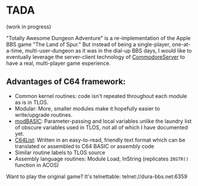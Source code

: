# TADA

(work in progress)

"Totally Awesome Dungeon Adventure" is a re-implementation of the Apple BBS game "The Land of Spur." But instead of being a single-player, one-at-a-time, multi-user-dungeon as it was in the dial-up BBS days, I would like to eventually leverage the server-client technology of [CommodoreServer](https://www.commodoreserver.com) to have a real, multi-player game experience.

## Advantages of C64 framework:
* Common kernel routines: code isn't repeated throughout each module as is in TLOS.
* Modular: More, smaller modules make it hopefully easier to write/upgrade routines.
* [modBASIC](https://www.commodoreserver.com/BlogEntryView.asp?EID=EB7662805E4B4A7ABA2623257BCC642E): Parameter-passing and local variables unlike the laundry list of obscure variables used in TLOS, not all of which I have documented yet.
* [C64List](http://commodoreserver.com/BlogView.asp?BID=620460DB83BF4CC1AE7FEF4E9AB4A228): Written in an easy-to-read, friendly text format which can be translated or assembled to C64 BASIC or assembly code
* Similar routine labels to TLOS source
* Assembly language routines: Module Load, InString (replicates `INSTR()` function in ACOS)

Want to play the original game? It's telnettable: telnet://dura-bbs.net:6359
